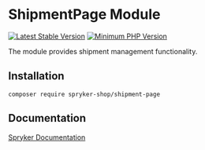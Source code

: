 # ShipmentPage Module
[![Latest Stable Version](https://poser.pugx.org/spryker-shop/shipment-page/v/stable.svg)](https://packagist.org/packages/spryker-shop/shipment-page)
[![Minimum PHP Version](https://img.shields.io/badge/php-%3E%3D%208.3-8892BF.svg)](https://php.net/)

The module provides shipment management functionality.

## Installation

```
composer require spryker-shop/shipment-page
```

## Documentation

[Spryker Documentation](https://docs.spryker.com)
